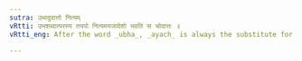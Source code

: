 ```yaml
---
sutra: उभादुदात्तो नित्यम्
vRtti: उभशब्दात्परस्य तयपो नित्यमयजादेशो भवति स चोदात्तः ॥
vRtti_eng: After the word _ubha_, _ayach_ is always the substitute for _tayap_, having the acute (_udatta_) accent on its first syllable.

---
```

